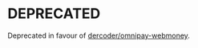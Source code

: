 # DEPRECATED

Deprecated in favour of [dercoder/omnipay-webmoney](https://github.com/dercoder/omnipay-webmoney).
